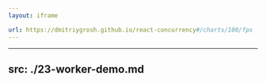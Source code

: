 ```yaml
---
layout: iframe

url: https://dmitriygrosh.github.io/react-concurrency#/charts/100/fps
---
```


---
src: ./23-worker-demo.md
---
